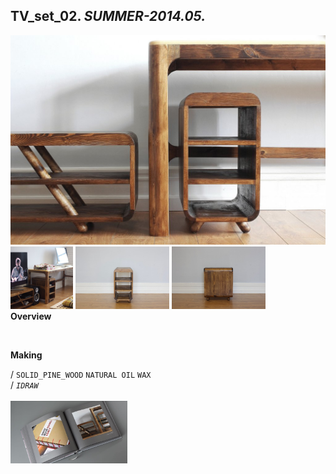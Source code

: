 
## TV_set_02. _SUMMER-2014.05._  
![TV_set_02](/projects/TV_set_02/100.jpg)<a href="https://ewwgene.github.io/projects/TV_set_02/101.jpg"><img src="/projects/TV_set_02/101.jpg" height="100"></a> <a href="https://ewwgene.github.io/projects/TV_set_02/102.jpg"><img src="/projects/TV_set_02/102.jpg" height="100"></a> <a href="https://ewwgene.github.io/projects/TV_set_02/103.jpg"><img src="/projects/TV_set_02/103.jpg" height="100"></a>   
**Overview**  
  
<br>
  
**Making**  
  
/
`SOLID_PINE_WOOD` `NATURAL OIL` `WAX`   
/
_`IDRAW`_   
<br>
<a href="https://ewwgene.github.io/projects/TV_set_02/300.jpg"><img src="/projects/TV_set_02/300.jpg" height="100"></a> 
